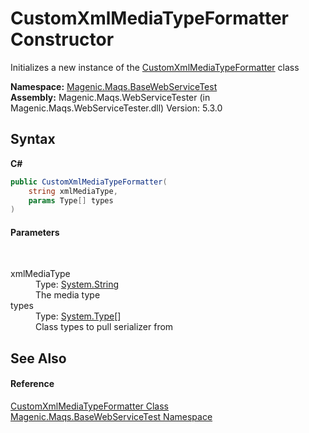 # CustomXmlMediaTypeFormatter Constructor 
 

Initializes a new instance of the <a href="MAQS_5/WebServices_AUTOGENERATED/CustomXmlMediaTypeFormatter_Class">CustomXmlMediaTypeFormatter</a> class

**Namespace:**&nbsp;<a href="MAQS_5/WebServices_AUTOGENERATED/Magenic-Maqs-BaseWebServiceTest_Namespace">Magenic.Maqs.BaseWebServiceTest</a><br />**Assembly:**&nbsp;Magenic.Maqs.WebServiceTester (in Magenic.Maqs.WebServiceTester.dll) Version: 5.3.0

## Syntax

**C#**<br />
``` C#
public CustomXmlMediaTypeFormatter(
	string xmlMediaType,
	params Type[] types
)
```


#### Parameters
&nbsp;<dl><dt>xmlMediaType</dt><dd>Type: <a href="http://msdn2.microsoft.com/en-us/library/s1wwdcbf" target="_blank">System.String</a><br />The media type</dd><dt>types</dt><dd>Type: <a href="http://msdn2.microsoft.com/en-us/library/42892f65" target="_blank">System.Type</a>[]<br />Class types to pull serializer from</dd></dl>

## See Also


#### Reference
<a href="MAQS_5/WebServices_AUTOGENERATED/CustomXmlMediaTypeFormatter_Class">CustomXmlMediaTypeFormatter Class</a><br /><a href="MAQS_5/WebServices_AUTOGENERATED/Magenic-Maqs-BaseWebServiceTest_Namespace">Magenic.Maqs.BaseWebServiceTest Namespace</a><br />